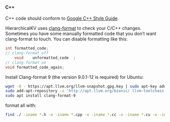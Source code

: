 #### C++
C++ code should conform to [Google C++ Style Guide](https://google.github.io/styleguide/cppguide.html).

HierarchicalKV uses [clang-format](https://clang.llvm.org/docs/ClangFormat.html)
to check your C/C++ changes. Sometimes you have some manually formatted
code that you don’t want clang-format to touch.
You can disable formatting like this:

```cpp
int formatted_code;
// clang-format off
    void    unformatted_code  ;
// clang-format on
void formatted_code_again;
```

Install Clang-format 9 (the version 9.0.1-12 is required) for Ubuntu:

```bash
wget -O - https://apt.llvm.org/llvm-snapshot.gpg.key | sudo apt-key add - 
sudo add-apt-repository -u 'http://apt.llvm.org/bionic/ llvm-toolchain-bionic-9 main'
sudo apt install clang-format-9
```

format all with:
```bash
find ./ -iname *.h -o -iname *.cpp -o -iname *.cc -o -iname *.cu -o -iname *.cuh | xargs clang-format-9 -i --style=file
```
